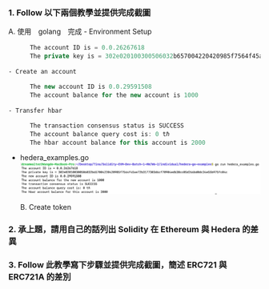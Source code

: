 ### 1. Follow 以下兩個教學並提供完成截圖
  A. 使用　golang　完成
    - Environment Setup
```js
      The account ID is = 0.0.26267618
      The private key is = 302e020100300506032b657004220420985f7564f45ae72b3177303d6cf70904edb38cc05d266bd0dc34e55b975fc04c
```
    - Create an account
```js
      The new account ID is 0.0.29591508
      The account balance for the new account is 1000
```
    - Transfer hbar
```js
      The transaction consensus status is SUCCESS
      The account balance query cost is: 0 tℏ
      The hbar account balance for this account is 2000
```
- hedera_examples.go ![](./hedera_examples_go.png)

  B. Create token
  
### 2. 承上題，請用自己的話列出 Solidity 在 Ethereum 與 Hedera 的差異

### 3. Follow 此教學寫下步驟並提供完成截圖，簡述 ERC721 與 ERC721A 的差別
